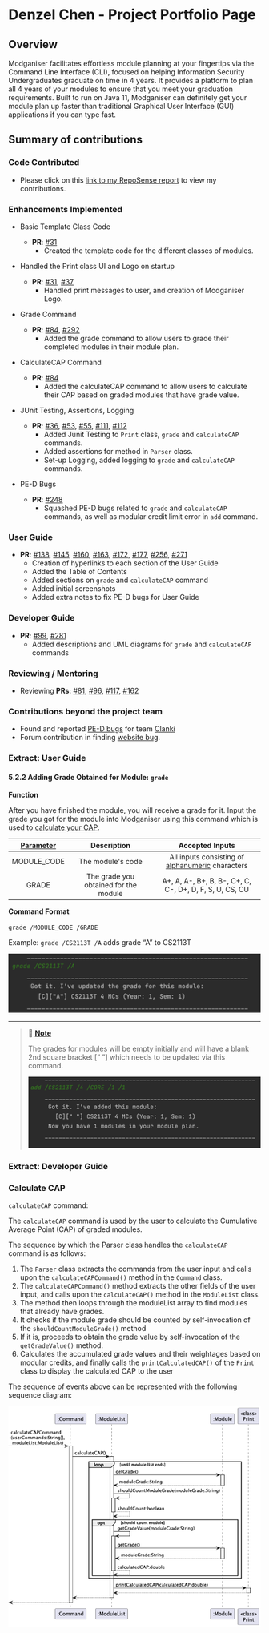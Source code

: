 # Denzel Chen - Project Portfolio Page

## Overview

Modganiser facilitates effortless module planning at your fingertips via the Command Line Interface (CLI), focused on helping
Information Security Undergraduates graduate on time in 4 years. It provides a platform to plan all 4 years of your modules
to ensure that you meet your graduation requirements.
Built to run on Java 11, Modganiser can definitely get your module plan up faster than traditional Graphical User Interface (GUI)
applications if you can type fast.

## Summary of contributions

### Code Contributed
* Please click on this [link to my RepoSense report](https://nus-cs2113-ay2223s2.github.io/tp-dashboard/?search=denzelcjy&breakdown=true&sort=groupTitle%20dsc&sortWithin=title&since=2023-02-17&timeframe=commit&mergegroup=&groupSelect=groupByRepos&checkedFileTypes=docs~functional-code~test-code~other) to view my contributions.

### Enhancements Implemented
* Basic Template Class Code
    * **PR**: [#31](https://github.com/AY2223S2-CS2113T-T09-4/tp/pull/31)
      * Created the template code for the different classes of modules.

* Handled the Print class UI and Logo on startup
    * **PR**: [#31](https://github.com/AY2223S2-CS2113T-T09-4/tp/pull/31), [#37](https://github.com/AY2223S2-CS2113T-T09-4/tp/pull/37) 
      * Handled print messages to user, and creation of Modganiser Logo.

* Grade Command
    * **PR**: [#84](https://github.com/AY2223S2-CS2113T-T09-4/tp/pull/84), 
[#292](https://github.com/AY2223S2-CS2113T-T09-4/tp/pull/292)
      * Added the grade command to allow users to grade their completed modules in their module plan.

* CalculateCAP Command
    * **PR**: [#84](https://github.com/AY2223S2-CS2113T-T09-4/tp/pull/84)
      * Added the calculateCAP command to allow users to calculate their CAP based on graded modules that have grade value.
<div style="page-break-after: always;"></div>

* JUnit Testing, Assertions, Logging
    * **PR**: [#36](https://github.com/AY2223S2-CS2113T-T09-4/tp/pull/36), 
[#53](https://github.com/AY2223S2-CS2113T-T09-4/tp/pull/53), 
[#55](https://github.com/AY2223S2-CS2113T-T09-4/tp/pull/55), 
[#111](https://github.com/AY2223S2-CS2113T-T09-4/tp/pull/111), 
[#112](https://github.com/AY2223S2-CS2113T-T09-4/tp/pull/112)
      * Added Junit Testing to `Print` class,  `grade` and `calculateCAP` commands.
      * Added assertions for method in `Parser` class.
      * Set-up Logging, added logging to `grade` and `calculateCAP` commands.

* PE-D Bugs
    * **PR**: [#248](https://github.com/AY2223S2-CS2113T-T09-4/tp/pull/248)
      * Squashed PE-D bugs related to `grade` and `calculateCAP` commands, as well as modular credit limit error in `add` command.

### User Guide
* **PR**: [#138](https://github.com/AY2223S2-CS2113T-T09-4/tp/pull/138), 
[#145](https://github.com/AY2223S2-CS2113T-T09-4/tp/pull/145), 
[#160](https://github.com/AY2223S2-CS2113T-T09-4/tp/pull/160), 
[#163](https://github.com/AY2223S2-CS2113T-T09-4/tp/pull/163), 
[#172](https://github.com/AY2223S2-CS2113T-T09-4/tp/pull/172), 
[#177](https://github.com/AY2223S2-CS2113T-T09-4/tp/pull/177), 
[#256](https://github.com/AY2223S2-CS2113T-T09-4/tp/pull/256),
[#271](https://github.com/AY2223S2-CS2113T-T09-4/tp/pull/271)
  * Creation of hyperlinks to each section of the User Guide
  * Added the Table of Contents
  * Added sections on `grade` and `calculateCAP` command
  * Added initial screenshots
  * Added extra notes to fix PE-D bugs for User Guide

### Developer Guide
* **PR**: [#99](https://github.com/AY2223S2-CS2113T-T09-4/tp/pull/99), 
[#281](https://github.com/AY2223S2-CS2113T-T09-4/tp/pull/281)
  * Added descriptions and UML diagrams for `grade` and `calculateCAP` commands

### Reviewing / Mentoring
* Reviewing **PRs**: [#81](https://github.com/AY2223S2-CS2113T-T09-4/tp/pull/81), 
[#96](https://github.com/AY2223S2-CS2113T-T09-4/tp/pull/96),
[#117](https://github.com/AY2223S2-CS2113T-T09-4/tp/pull/117), 
[#162](https://github.com/AY2223S2-CS2113T-T09-4/tp/pull/162)

### Contributions beyond the project team
* Found and reported [PE-D bugs](https://github.com/denzelcjy/ped/issues) for team [Clanki](https://github.com/AY2223S2-CS2113-T15-4/tp)
* Forum contribution in finding [website bug](https://github.com/nus-cs2113-AY2223S2/forum/issues/23).

<div style="page-break-after: always;"></div>

### Extract: User Guide
#### 5.2.2 Adding Grade Obtained for Module: `grade`
**Function**

After you have finished the module, you will receive a grade for it. Input the grade you got for the module into Modganiser using this command which is used to [calculate your CAP](https://ay2223s2-cs2113t-t09-4.github.io/tp/UserGuide.html#542-calculating-your-current-cap-calculatecap).

| [Parameter](https://ay2223s2-cs2113t-t09-4.github.io/tp/UserGuide.html#8-glossary) |              Description              |                     Accepted Inputs                     |
|:------------------------:|:-------------------------------------:|:-------------------------------------------------------:|
|       MODULE_CODE        |           The module's code           | All inputs consisting of [alphanumeric](https://ay2223s2-cs2113t-t09-4.github.io/tp/UserGuide.html#8-glossary) characters                       |
|          GRADE           | The grade you obtained for the module | A+, A, A-, B+, B, B-, C+, C, C-, D+, D, F, S, U, CS, CU |

**Command Format**

`grade /MODULE_CODE /GRADE`

Example: `grade /CS2113T /A` adds grade “A” to CS2113T

![GradeCommand](../UG_Screenshots/InputGrade.png)

---

> 📓 [**Note**](https://ay2223s2-cs2113t-t09-4.github.io/tp/UserGuide.html#31-special-notations)
>
> The grades for modules will be empty initially and will have a blank 2nd square bracket [“ ”] which needs to be updated via this command.
>
> ![gradeEmpty](../UG_Screenshots/AddingAModule.png)

<div style="page-break-after: always;"></div>

### Extract: Developer Guide
### Calculate CAP

`calculateCAP` command:

The `calculateCAP` command is used by the user to calculate the Cumulative Average Point (CAP) of graded modules.

The sequence by which the Parser class handles the `calculateCAP` command is as follows:
1. The `Parser` class extracts the commands from the user input and calls upon the `calculateCAPCommand()` method
   in the `Command` class.
2. The `calculateCAPCommand()` method extracts the other fields of the user input, and calls upon the
   `calculateCAP()` method in the `ModuleList` class.
3. The method then loops through the moduleList array to find modules that already have grades.
4. It checks if the module grade should be counted by self-invocation of the `shouldCountModuleGrade()` method
5. If it is, proceeds to obtain the grade value by self-invocation of the `getGradeValue()` method.
6. Calculates the accumulated grade values and their weightages based on modular credits, and finally calls the
   `printCalculatedCAP()` of the `Print` class to display the calculated CAP to the user

The sequence of events above can be represented with the following sequence diagram:

![calculateCAP](../diagrams/CalculateCAP.png)